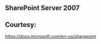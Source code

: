 SharePoint Server 2007
----------------------


Courtesy:
---------
https://docs.microsoft.com/en-us/sharepoint